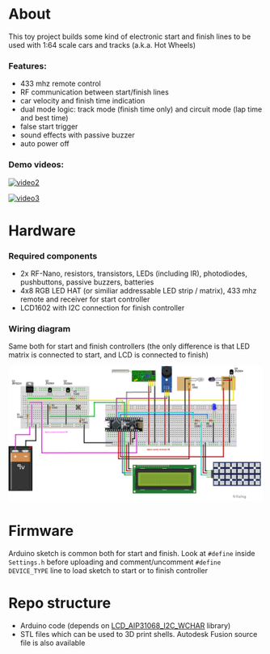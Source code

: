 # About
This toy project builds some kind of electronic start and finish lines to be used with 1:64 scale cars and tracks (a.k.a. Hot Wheels)

### Features:
- 433 mhz remote control 
- RF communication between start/finish lines
- car velocity and finish time indication
- dual mode logic: track mode (finish time only) and circuit mode (lap time and best time)
- false start trigger
- sound effects with passive buzzer
- auto power off

### Demo videos:

[![video2](https://img.youtube.com/vi/u52nJqy7JgE/0.jpg)](https://www.youtube.com/watch?v=u52nJqy7JgE)

[![video3](https://img.youtube.com/vi/M21zNXTgTHc/0.jpg)](https://www.youtube.com/watch?v=M21zNXTgTHc)

# Hardware

### Required components
- 2x RF-Nano, resistors, transistors, LEDs (including IR), photodiodes, pushbuttons, passive buzzers, batteries
- 4x8 RGB LED HAT (or similiar addressable LED strip / matrix), 433 mhz remote and receiver for start controller
- LCD1602 with I2C connection for finish controller

### Wiring diagram
Same both for start and finish controllers (the only difference is that LED matrix is connected to start, and LCD is connected to finish)

![Wiring!](https://github.com/pink0D/MiniRaceLogic/blob/main/Wiring/MiniRaceLogic_Wiring_RFNano.png?raw=true "Wiring")

# Firmware
Arduino sketch is common both for start and finish.
Look at `#define` inside `Settings.h` before uploading and comment/uncomment `#define DEVICE_TYPE` line to load sketch to start or to finish controller

# Repo structure
- Arduino code (depends on [LCD_AIP31068_I2C_WCHAR](https://github.com/pink0D/LCD_AIP31068_I2C_WCHAR) library)
- STL files which can be used to 3D print shells. Autodesk Fusion source file is also available
